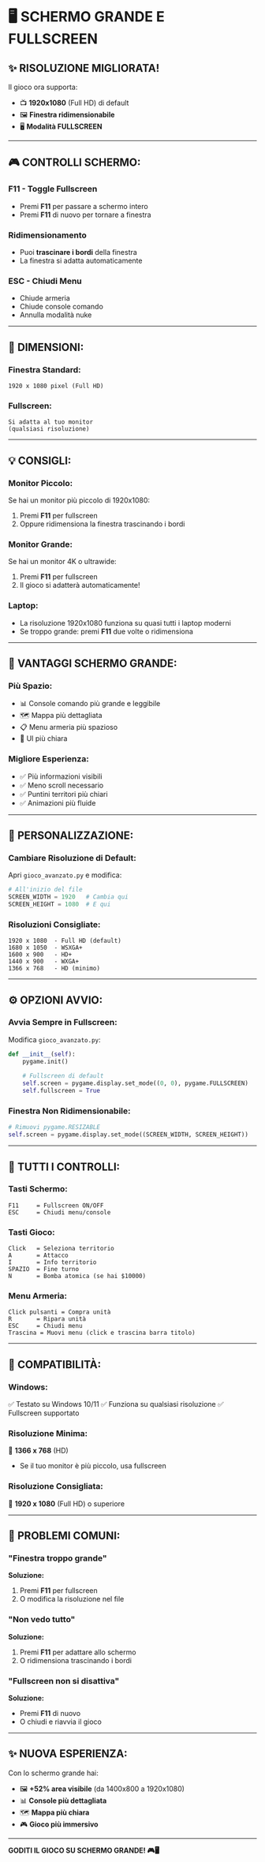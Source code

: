 # 🖥️ SCHERMO GRANDE E FULLSCREEN

## ✨ **RISOLUZIONE MIGLIORATA!**

Il gioco ora supporta:
- 📺 **1920x1080** (Full HD) di default
- 🖼️ **Finestra ridimensionabile**
- 🖥️ **Modalità FULLSCREEN**

---

## 🎮 **CONTROLLI SCHERMO:**

### **F11** - Toggle Fullscreen
- Premi **F11** per passare a schermo intero
- Premi **F11** di nuovo per tornare a finestra

### **Ridimensionamento**
- Puoi **trascinare i bordi** della finestra
- La finestra si adatta automaticamente

### **ESC** - Chiudi Menu
- Chiude armeria
- Chiude console comando
- Annulla modalità nuke

---

## 📐 **DIMENSIONI:**

### **Finestra Standard:**
```
1920 x 1080 pixel (Full HD)
```

### **Fullscreen:**
```
Si adatta al tuo monitor
(qualsiasi risoluzione)
```

---

## 💡 **CONSIGLI:**

### **Monitor Piccolo:**
Se hai un monitor più piccolo di 1920x1080:
1. Premi **F11** per fullscreen
2. Oppure ridimensiona la finestra trascinando i bordi

### **Monitor Grande:**
Se hai un monitor 4K o ultrawide:
1. Premi **F11** per fullscreen
2. Il gioco si adatterà automaticamente!

### **Laptop:**
- La risoluzione 1920x1080 funziona su quasi tutti i laptop moderni
- Se troppo grande: premi **F11** due volte o ridimensiona

---

## 🎨 **VANTAGGI SCHERMO GRANDE:**

### **Più Spazio:**
- 📊 Console comando più grande e leggibile
- 🗺️ Mappa più dettagliata
- 📋 Menu armeria più spazioso
- 🎯 UI più chiara

### **Migliore Esperienza:**
- ✅ Più informazioni visibili
- ✅ Meno scroll necessario
- ✅ Puntini territori più chiari
- ✅ Animazioni più fluide

---

## 🔧 **PERSONALIZZAZIONE:**

### **Cambiare Risoluzione di Default:**

Apri `gioco_avanzato.py` e modifica:

```python
# All'inizio del file
SCREEN_WIDTH = 1920   # Cambia qui
SCREEN_HEIGHT = 1080  # E qui
```

### **Risoluzioni Consigliate:**
```
1920 x 1080  - Full HD (default)
1680 x 1050  - WSXGA+
1600 x 900   - HD+
1440 x 900   - WXGA+
1366 x 768   - HD (minimo)
```

---

## ⚙️ **OPZIONI AVVIO:**

### **Avvia Sempre in Fullscreen:**

Modifica `gioco_avanzato.py`:

```python
def __init__(self):
    pygame.init()
    
    # Fullscreen di default
    self.screen = pygame.display.set_mode((0, 0), pygame.FULLSCREEN)
    self.fullscreen = True
```

### **Finestra Non Ridimensionabile:**

```python
# Rimuovi pygame.RESIZABLE
self.screen = pygame.display.set_mode((SCREEN_WIDTH, SCREEN_HEIGHT))
```

---

## 🎯 **TUTTI I CONTROLLI:**

### **Tasti Schermo:**
```
F11     = Fullscreen ON/OFF
ESC     = Chiudi menu/console
```

### **Tasti Gioco:**
```
Click   = Seleziona territorio
A       = Attacco
I       = Info territorio
SPAZIO  = Fine turno
N       = Bomba atomica (se hai $10000)
```

### **Menu Armeria:**
```
Click pulsanti = Compra unità
R       = Ripara unità
ESC     = Chiudi menu
Trascina = Muovi menu (click e trascina barra titolo)
```

---

## 📱 **COMPATIBILITÀ:**

### **Windows:**
✅ Testato su Windows 10/11
✅ Funziona su qualsiasi risoluzione
✅ Fullscreen supportato

### **Risoluzione Minima:**
📏 **1366 x 768** (HD)
- Se il tuo monitor è più piccolo, usa fullscreen

### **Risoluzione Consigliata:**
🎯 **1920 x 1080** (Full HD) o superiore

---

## 🐛 **PROBLEMI COMUNI:**

### **"Finestra troppo grande"**
**Soluzione:**
1. Premi **F11** per fullscreen
2. O modifica la risoluzione nel file

### **"Non vedo tutto"**
**Soluzione:**
1. Premi **F11** per adattare allo schermo
2. O ridimensiona trascinando i bordi

### **"Fullscreen non si disattiva"**
**Soluzione:**
- Premi **F11** di nuovo
- O chiudi e riavvia il gioco

---

## ✨ **NUOVA ESPERIENZA:**

Con lo schermo grande hai:
- 🖼️ **+52% area visibile** (da 1400x800 a 1920x1080)
- 📊 **Console più dettagliata**
- 🗺️ **Mappa più chiara**
- 🎮 **Gioco più immersivo**

---

**GODITI IL GIOCO SU SCHERMO GRANDE! 🎮🖥️**


